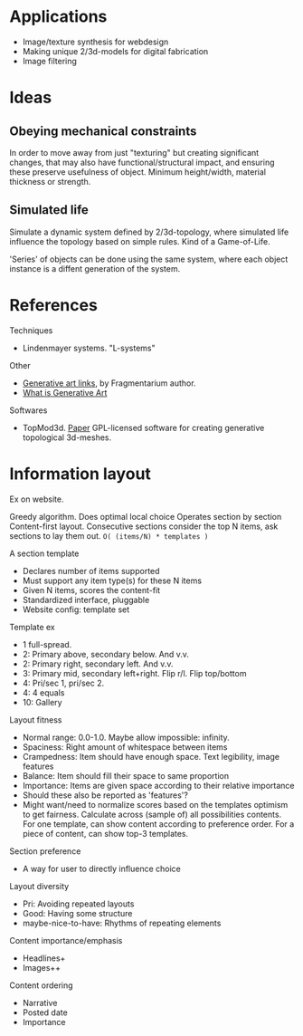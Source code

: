 
# Applications

* Image/texture synthesis for webdesign
* Making unique 2/3d-models for digital fabrication
* Image filtering

# Ideas

## Obeying mechanical constraints
In order to move away from just "texturing" but creating significant changes,
that may also have functional/structural impact,
and ensuring these preserve usefulness of object.
Minimum height/width, material thickness or strength.


## Simulated life
Simulate a dynamic system defined by 2/3d-topology, where
simulated life influence the topology based on simple rules.
Kind of a Game-of-Life.


'Series' of objects can be done using the same system, where each object instance
is a diffent generation of the system.

# References

Techniques

* Lindenmayer systems. "L-systems"

Other

* [Generative art links](http://blog.hvidtfeldts.net/index.php/generative-art-links/),
by Fragmentarium author.
* [What is Generative Art](http://philipgalanter.com/downloads/ga2003_paper.pdf)

Softwares

* TopMod3d. [Paper](https://www.viz.tamu.edu/faculty/ergun/research/topology/papers/cgi08.pdf)
GPL-licensed software for creating generative topological 3d-meshes.

# Information layout
Ex on website.

Greedy algorithm. Does optimal local choice
Operates section by section
Content-first layout.
Consecutive sections consider the top N items, ask sections to lay them out.
`O( (items/N) * templates )`

A section template

* Declares number of items supported
* Must support any item type(s) for these N items
* Given N items, scores the content-fit
* Standardized interface, pluggable
* Website config: template set

Template ex

* 1 full-spread.
* 2: Primary above, secondary below. And v.v.
* 2: Primary right, secondary left. And v.v.
* 3: Primary mid, secondary left+right. Flip r/l. Flip top/bottom
* 4: Pri/sec 1, pri/sec 2.
* 4: 4 equals
* 10: Gallery

Layout fitness

* Normal range: 0.0-1.0. Maybe allow impossible: infinity. 
* Spaciness: Right amount of whitespace between items
* Crampedness: Item should have enough space. Text legibility, image features
* Balance: Item should fill their space to same proportion
* Importance: Items are given space according to their relative importance
* Should these also be reported as 'features'?
* Might want/need to normalize scores based on the templates optimism to get fairness.
Calculate across (sample of) all possibilities contents.
For one template, can show content according to preference order.
For a piece of content, can show top-3 templates.

Section preference

* A way for user to directly influence choice

Layout diversity

* Pri: Avoiding repeated layouts
* Good: Having some structure
* maybe-nice-to-have: Rhythms of repeating elements

Content importance/emphasis

* Headlines+ 
* Images++

Content ordering

* Narrative
* Posted date
* Importance

